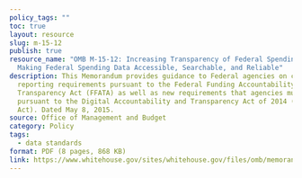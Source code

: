 ```yaml
---
policy_tags: ""
toc: true
layout: resource
slug: m-15-12
publish: true
resource_name: "OMB M-15-12: Increasing Transparency of Federal Spending by
  Making Federal Spending Data Accessible, Searchable, and Reliable"
description: This Memorandum provides guidance to Federal agencies on current
  reporting requirements pursuant to the Federal Funding Accountability and
  Transparency Act (FFATA) as well as new requirements that agencies must employ
  pursuant to the Digital Accountability and Transparency Act of 2014 (DATA
  Act). Dated May 8, 2015.
source: Office of Management and Budget
category: Policy
tags:
  - data standards
format: PDF (8 pages, 868 KB)
link: https://www.whitehouse.gov/sites/whitehouse.gov/files/omb/memoranda/2015/m-15-12.pdf
---
```

